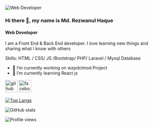 ![Web Developer](https://scontent.fjsr8-1.fna.fbcdn.net/v/t39.30808-6/317943399_3242389722741062_10211089576183701_n.jpg?_nc_cat=103&ccb=1-7&_nc_sid=09cbfe&_nc_eui2=AeGDMsYY0MYPvGKe_u4FzgOcupjc8fuX5ha6mNzx-5fmFvegoUPGhfRW5GneKZt5phEh1aP7ivbUTidM4fVYnvJq&_nc_ohc=mXTANr_ZZCIAX-hZLIq&_nc_ht=scontent.fjsr8-1.fna&oh=00_AfCHcjnvMEkLo7UYCM-aM2Q5AXgolbvHuqQ6j6uQkVT6JA&oe=638E891D)
### Hi there 👋, my name is Md. Rezwanul Haque
#### Web Developer

I am a Front End & Back End developer. I love learning new things and sharing what I know with others

Skills:  HTML / CSS/ JS /Bootstrap/ PHP/ Laravel / Mysql Database

- 🔭 I’m currently working on wzpdclmod Project 
- 🌱 I’m currently learning React js 


[<img src='https://cdn.jsdelivr.net/npm/simple-icons@3.0.1/icons/github.svg' alt='github' height='40'>](https://github.com/rezwanulwz)  [<img src='https://cdn.jsdelivr.net/npm/simple-icons@3.0.1/icons/facebook.svg' alt='facebook' height='40'>](https://www.facebook.com/https://www.facebook.com/profile.php?id=100009101975913)  

[![Top Langs](https://github-readme-stats.vercel.app/api/top-langs/?username=rezwanulwz)](https://github.com/anuraghazra/github-readme-stats)

![GitHub stats](https://github-readme-stats.vercel.app/api?username=rezwanulwz&show_icons=true&count_private=true)  

![Profile views](https://gpvc.arturio.dev/rezwanulwz)  
